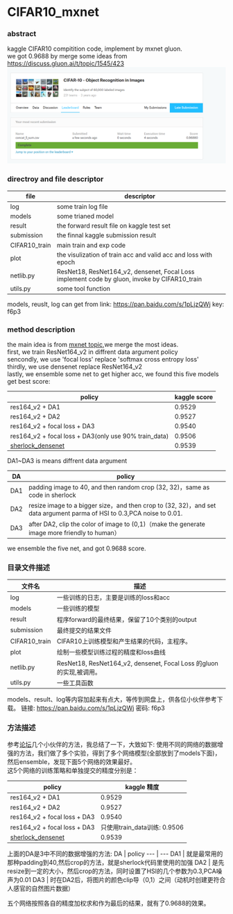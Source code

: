 # CIFAR10_mxnet
### abstract
kaggle CIFAR10 compitition code, implement by mxnet gluon.</br>
we got 0.9688 by merge some ideas from https://discuss.gluon.ai/t/topic/1545/423</br>
![](submission.png)

### directroy and file descriptor

file | descriptor
--- | ---
log | some train log file
models | some trianed model
result | the forward result file on kaggle test set
submission | the finnal kaggle submission result
CIFAR10_train | main train and exp code
plot | the visulization  of train acc and valid acc and loss with epoch
netlib.py | ResNet18, ResNet164_v2, densenet, Focal Loss implement code by gluon, invoke by CIFAR10_train
utils.py | some tool function

models, reuslt, log can get from link: https://pan.baidu.com/s/1pLjzQWj key: f6p3

### method description

the main idea is from [mxnet topic]((https://discuss.gluon.ai/t/topic/1545/423)),we merge the most ideas.</br>
first, we train ResNet164_v2 in diffrent data argument policy</br>
sencondly, we use 'focal loss' replace 'softmax cross entropy loss'</br>
thirdly, we use densenet replace ResNet164_v2</br>
lastly, we ensemble some net to get higher acc, we found this five models get best score:</br>

policy | kaggle score
--- | ---
res164_v2 + DA1| 0.9529
res164_v2 + DA2| 0.9527
res164_v2 + focal loss + DA3| 0.9540
res164_v2 + focal loss + DA3(only use 90% train_data) | 0.9506
[sherlock_densenet](https://discuss.gluon.ai/t/topic/1545/273)| 0.9539

DA1~DA3 is means diffrent data argument

DA  | policy
--- | ---
DA1 | padding image to 40, and then random crop (32, 32)，same as code in sherlock
DA2 | resize image to a bigger size，and then crop to (32, 32)，and set data argument parma of HSI to 0.3,PCA noise to 0.01.
DA3 | after DA2, clip the color of image to (0,1)（make the generate image more friendly to human）

we ensemble the five net, and got 0.9688 score.

### 目录文件描述

文件名 | 描述
--- | ---
log | 一些训练的日志，主要是训练的loss和acc
models | 一些训练的模型
result | 程序forward的最终结果，保留了10个类别的output
submission | 最终提交的结果文件
CIFAR10_train | CIFAR10上训练模型和产生结果的代码，主程序。
plot | 绘制一些模型训练过程的精度和loss曲线
netlib.py | ResNet18, ResNet164_v2, densenet, Focal Loss 的gluon的实现,被调用。
utils.py | 一些工具函数

models、result、log等内容加起来有点大，等传到网盘上，供各位小伙伴参考下载。
链接: https://pan.baidu.com/s/1pLjzQWj 密码: f6p3

### 方法描述
参考[论坛](https://discuss.gluon.ai/t/topic/1545/423)几个小伙伴的方法，我总结了一下，大致如下:
使用不同的网络的数据增强的方法，我们做了多个实验，得到了多个网络模型(全部放到了models下面)，然后ensemble，发现下面5个网络的效果最好。</br>
这5个网络的训练策略和单独提交的精度分别是：

policy | kaggle 精度
--- | ---
res164_v2 + DA1| 0.9529
res164_v2 + DA2| 0.9527
res164_v2 + focal loss + DA3| 0.9540
res164_v2 + focal loss + DA3 | 只使用train_data训练: 0.9506
[sherlock_densenet](https://discuss.gluon.ai/t/topic/1545/273)| 0.9539

上面的DA是3中不同的数据增强的方法:
DA  | policy
--- | ---
DA1 | 就是最常用的那种padding到40,然后crop的方法，就是sherlock代码里使用的加强
DA2 | 是先resize到一定的大小，然后crop的方法，同时设置了HSI的几个参数为0.3,PCA噪声为0.01
DA3 | 时在DA2后，将图片的颜色clip导（0,1）之间（动机时创建更符合人感官的自然图片数据）

五个网络按照各自的精度加权求和作为最后的结果，就有了0.9688的效果。
